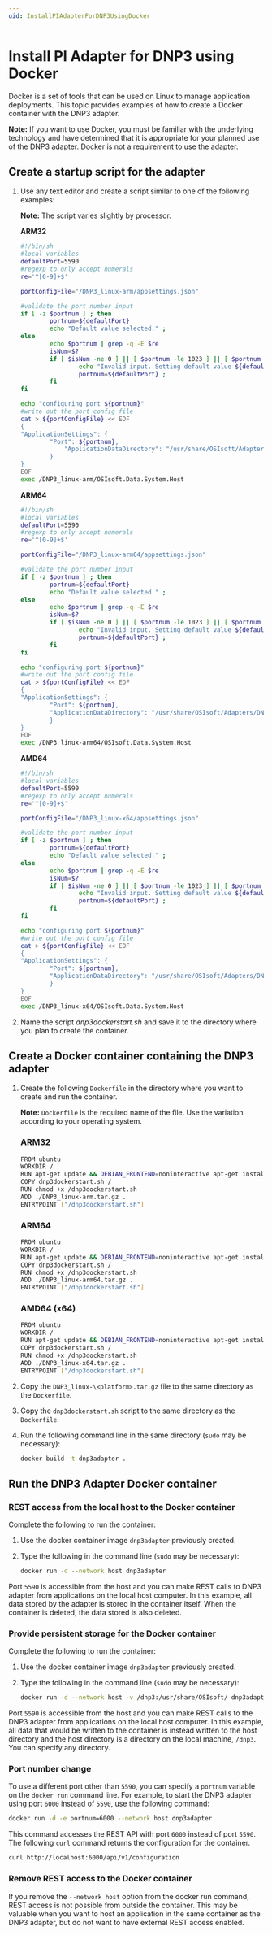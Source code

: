 ```yaml
---
uid: InstallPIAdapterForDNP3UsingDocker
---
```


# Install PI Adapter for DNP3 using Docker

Docker is a set of tools that can be used on Linux to manage application deployments. This topic provides examples of how to create a Docker container with the DNP3 adapter.

**Note:** If you want to use Docker, you must be familiar with the underlying technology and have determined that it is appropriate for your planned use of the DNP3 adapter. Docker is not a requirement to use the adapter.

## Create a startup script for the adapter

1. Use any text editor and create a script similar to one of the following examples:

	**Note:** The script varies slightly by processor.

	**ARM32**

	```bash
	#!/bin/sh
	#local variables
	defaultPort=5590
	#regexp to only accept numerals
	re='^[0-9]+$'
	
	portConfigFile="/DNP3_linux-arm/appsettings.json"

	#validate the port number input
	if [ -z $portnum ] ; then
			portnum=${defaultPort} 
			echo "Default value selected." ;
	else
			echo $portnum | grep -q -E $re
			isNum=$?
			if [ $isNum -ne 0 ] || [ $portnum -le 1023 ] || [ $portnum -gt 49151 ] ; then
					echo "Invalid input. Setting default value ${defaultPort} instead..."
					portnum=${defaultPort} ;
			fi
	fi

	echo "configuring port ${portnum}"
	#write out the port config file
	cat > ${portConfigFile} << EOF
	{
	"ApplicationSettings": {
			"Port": ${portnum},
    			"ApplicationDataDirectory": "/usr/share/OSIsoft/Adapters/DNP3"
			}
	}
	EOF
	exec /DNP3_linux-arm/OSIsoft.Data.System.Host
	```
	
	**ARM64**
	
	```bash
	#!/bin/sh
	#local variables
	defaultPort=5590
	#regexp to only accept numerals
	re='^[0-9]+$'
	
	portConfigFile="/DNP3_linux-arm64/appsettings.json"

	#validate the port number input
	if [ -z $portnum ] ; then
			portnum=${defaultPort} 
			echo "Default value selected." ;
	else
			echo $portnum | grep -q -E $re
			isNum=$?
			if [ $isNum -ne 0 ] || [ $portnum -le 1023 ] || [ $portnum -gt 49151 ] ; then
					echo "Invalid input. Setting default value ${defaultPort} instead..."
					portnum=${defaultPort} ;
			fi
	fi

	echo "configuring port ${portnum}"
	#write out the port config file
	cat > ${portConfigFile} << EOF
	{
	"ApplicationSettings": {
			"Port": ${portnum},
			"ApplicationDataDirectory": "/usr/share/OSIsoft/Adapters/DNP3"
			}
	}
	EOF
	exec /DNP3_linux-arm64/OSIsoft.Data.System.Host
	```
	
	**AMD64**
	
	```bash
	#!/bin/sh
	#local variables
	defaultPort=5590
	#regexp to only accept numerals
	re='^[0-9]+$'

	portConfigFile="/DNP3_linux-x64/appsettings.json"

	#validate the port number input
	if [ -z $portnum ] ; then
			portnum=${defaultPort} 
			echo "Default value selected." ;
	else
			echo $portnum | grep -q -E $re
			isNum=$?
			if [ $isNum -ne 0 ] || [ $portnum -le 1023 ] || [ $portnum -gt 49151 ] ; then
					echo "Invalid input. Setting default value ${defaultPort} instead..."
					portnum=${defaultPort} ;
			fi
	fi

	echo "configuring port ${portnum}"
	#write out the port config file
	cat > ${portConfigFile} << EOF
	{
	"ApplicationSettings": {
			"Port": ${portnum},
			"ApplicationDataDirectory": "/usr/share/OSIsoft/Adapters/DNP3"
			}
	}
	EOF
	exec /DNP3_linux-x64/OSIsoft.Data.System.Host
	```
	
2. Name the script *dnp3dockerstart.sh* and save it to the directory where you plan to create the container.

## Create a Docker container containing the DNP3 adapter

1. Create the following `Dockerfile` in the directory where you want to create and run the container. 

	**Note:** `Dockerfile` is the required name of the file. Use the variation according to your operating system.

	### ARM32

	```bash
	FROM ubuntu
	WORKDIR /
	RUN apt-get update && DEBIAN_FRONTEND=noninteractive apt-get install -y --no-install-recommends libicu60 libssl1.1
	COPY dnp3dockerstart.sh /
	RUN chmod +x /dnp3dockerstart.sh
	ADD ./DNP3_linux-arm.tar.gz .
	ENTRYPOINT ["/dnp3dockerstart.sh"]
	```
	
	### ARM64

	```bash
	FROM ubuntu
	WORKDIR /
	RUN apt-get update && DEBIAN_FRONTEND=noninteractive apt-get install -y --no-install-recommends libicu60 libssl1.1
	COPY dnp3dockerstart.sh /
	RUN chmod +x /dnp3dockerstart.sh
	ADD ./DNP3_linux-arm64.tar.gz .
	ENTRYPOINT ["/dnp3dockerstart.sh"]
	```

	### AMD64 (x64)

	```bash
	FROM ubuntu
	WORKDIR /
	RUN apt-get update && DEBIAN_FRONTEND=noninteractive apt-get install -y --no-install-recommends libicu60 libssl1.1
	COPY dnp3dockerstart.sh /
	RUN chmod +x /dnp3dockerstart.sh
	ADD ./DNP3_linux-x64.tar.gz .
	ENTRYPOINT ["/dnp3dockerstart.sh"]
	```

2. Copy the `DNP3_linux-\<platform>.tar.gz` file to the same directory as the `Dockerfile`.
3. Copy the `dnp3dockerstart.sh` script to the same directory as the `Dockerfile`.
4. Run the following command line in the same directory (`sudo` may be necessary):

	```bash
	docker build -t dnp3adapter .
	```

## Run the DNP3 Adapter Docker container

### REST access from the local host to the Docker container

Complete the following to run the container:

1. Use the docker container image `dnp3adapter` previously created.
2. Type the following in the command line (`sudo` may be necessary):

	```bash
	docker run -d --network host dnp3adapter
	```

Port `5590` is accessible from the host and you can make REST calls to DNP3 adapter from applications on the local host computer. In this example, all data stored by the adapter is stored in the container itself. When the container is deleted, the data stored is also deleted.

### Provide persistent storage for the Docker container

Complete the following to run the container:

1. Use the docker container image `dnp3adapter` previously created.
2. Type the following in the command line (`sudo` may be necessary):

	```bash
	docker run -d --network host -v /dnp3:/usr/share/OSIsoft/ dnp3adapter
	```

Port `5590` is accessible from the host and you can make REST calls to the DNP3 adapter from applications on the local host computer. In this example, all data that would be written to the container is instead written to the host directory and the host directory is a directory on the local machine, `/dnp3`. You can specify any directory.

### Port number change

To use a different port other than `5590`, you can specify a `portnum` variable on the `docker run` command line. For example, to start the DNP3 adapter using port `6000` instead of `5590`, use the following command:

```bash
docker run -d -e portnum=6000 --network host dnp3adapter
```

This command accesses the REST API with port `6000` instead of port `5590`. The following `curl` command returns the configuration for the container.

```bash
curl http://localhost:6000/api/v1/configuration
```

### Remove REST access to the Docker container

If you remove the `--network host` option from the docker run command, REST access is not possible from outside the container. This may be valuable when you want to host an application in the same container as the DNP3 adapter, but do not want to have external REST access enabled.
